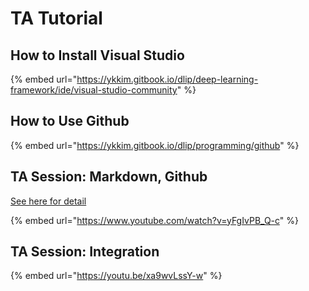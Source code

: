 # TA Tutorial

## How to Install Visual Studio

{% embed url="https://ykkim.gitbook.io/dlip/deep-learning-framework/ide/visual-studio-community" %}

## How to Use Github

{% embed url="https://ykkim.gitbook.io/dlip/programming/github" %}



## TA Session: Markdown, Github 

[See here for detail](tutorial-markdown-github.md)

{% embed url="https://www.youtube.com/watch?v=yFgIvPB_Q-c" %}





## TA Session: Integration 

{% embed url="https://youtu.be/xa9wvLssY-w" %}

